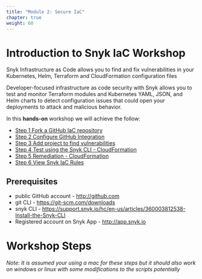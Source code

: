 ```yaml
---
title: "Module 2: Secure IaC"
chapter: true
weight: 60
---
```


# Introduction to Snyk IaC Workshop

Snyk Infrastructure as Code allows you to find and fix vulnerabilities in your Kubernetes, Helm, Terraform and CloudFormation configuration files

Developer-focused infrastructure as code security with Snyk allows you to test and monitor Terraform modules and Kubernetes YAML, JSON, and Helm charts to detect configuration issues that could open your deployments to attack and malicious behavior.

In this **hands-on** workshop we will achieve the follow:

* [Step 1 Fork a GitHub IaC repository](70_iac/71_step1_forkrepo.html)
* [Step 2 Configure GitHub Integration](70_iac/72_step2_configuregithub.html)
* [Step 3 Add project to find vulnerabilities](70_iac/73_step3_addproject.html)
* [Step 4 Test using the Snyk CLI - CloudFormation](70_iac/74_step4_snykcli.html)
* [Step 5 Remediation - CloudFormation](70_iac/75_step5_remediation.html)
* [Step 6 View Snyk IaC Rules](70_iac/76_step6_iacrules.html)

## Prerequisites

* public GitHub account - http://github.com
* git CLI - https://git-scm.com/downloads
* snyk CLI - https://support.snyk.io/hc/en-us/articles/360003812538-Install-the-Snyk-CLI
* Registered account on Snyk App - http://app.snyk.io

# Workshop Steps

_Note: It is assumed your using a mac for these steps but it should also work on windows or linux with some modifications to the scripts potentially_

